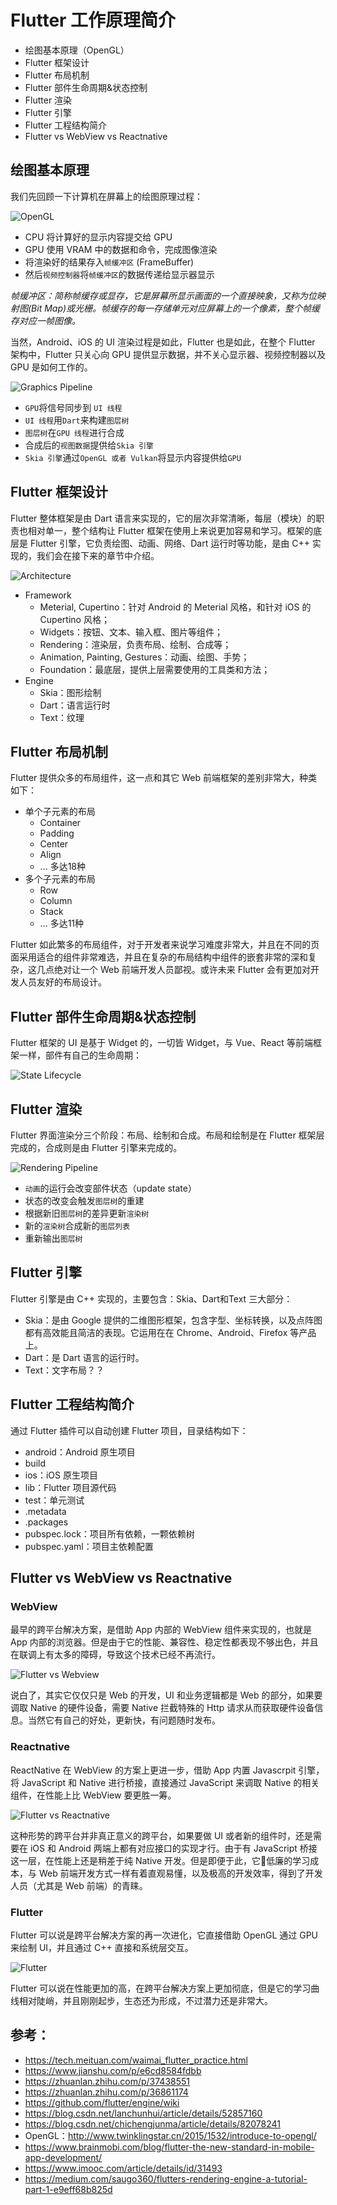 # Flutter 工作原理简介

* 绘图基本原理（OpenGL）
* Flutter 框架设计
* Flutter 布局机制
* Flutter 部件生命周期&状态控制
* Flutter 渲染
* Flutter 引擎
* Flutter 工程结构简介
* Flutter vs WebView vs Reactnative

## 绘图基本原理
我们先回顾一下计算机在屏幕上的绘图原理过程：

![OpenGL](../resources/computer-drawing.png)

* CPU 将计算好的显示内容提交给 GPU
* GPU 使用 VRAM 中的数据和命令，完成图像渲染
* 将渲染好的结果存入`帧缓冲区` (FrameBuffer)
* 然后`视频控制器`将`帧缓冲区`的数据传递给显示器显示

*帧缓冲区：简称帧缓存或显存，它是屏幕所显示画面的一个直接映象，又称为位映射图(Bit Map)或光栅。帧缓存的每一存储单元对应屏幕上的一个像素，整个帧缓存对应一帧图像。*

当然，Android、iOS 的 UI 渲染过程是如此，Flutter 也是如此，在整个 Flutter 架构中，Flutter 只关心向 GPU 提供显示数据，并不关心显示器、视频控制器以及 GPU 是如何工作的。

![Graphics Pipeline](../resources/graphics-pipeline.png)

* `GPU`将信号同步到 `UI 线程`
* `UI 线程`用`Dart`来构建`图层树`
* `图层树`在`GPU 线程`进行合成
* 合成后的`视图数据`提供给`Skia 引擎`
* `Skia 引擎`通过`OpenGL 或者 Vulkan`将显示内容提供给`GPU`

## Flutter 框架设计
Flutter 整体框架是由 Dart 语言来实现的，它的层次非常清晰，每层（模块）的职责也相对单一，整个结构让 Flutter 框架在使用上来说更加容易和学习。框架的底层是 Flutter 引擎，它负责绘图、动画、网络、Dart 运行时等功能，是由 C++ 实现的，我们会在接下来的章节中介绍。

![Architecture](../resources/architecture.png)

* Framework
    * Meterial, Cupertino：针对 Android 的 Meterial 风格，和针对 iOS 的 Cupertino 风格；
    * Widgets：按钮、文本、输入框、图片等组件；
    * Rendering：渲染层，负责布局、绘制、合成等；
    * Animation, Painting, Gestures：动画、绘图、手势；
    * Foundation：最底层，提供上层需要使用的工具类和方法；
* Engine
    * Skia：图形绘制
    * Dart：语言运行时
    * Text：纹理

## Flutter 布局机制
Flutter 提供众多的布局组件，这一点和其它 Web 前端框架的差别非常大，种类如下：

* 单个子元素的布局
    * Container
    * Padding
    * Center
    * Align
    * ... 多达18种
* 多个子元素的布局
    * Row
    * Column
    * Stack
    * ... 多达11种

Flutter 如此繁多的布局组件，对于开发者来说学习难度非常大，并且在不同的页面采用适合的组件非常难选，并且在复杂的布局结构中组件的嵌套非常的深和复杂，这几点绝对让一个 Web 前端开发人员鄙视。或许未来 Flutter 会有更加对开发人员友好的布局设计。

## Flutter 部件生命周期&状态控制
Flutter 框架的 UI 是基于 Widget 的，一切皆 Widget，与 Vue、React 等前端框架一样，部件有自己的生命周期：

![State Lifecycle](../resources/state-lifecycle.png)

## Flutter 渲染
Flutter 界面渲染分三个阶段：布局、绘制和合成。布局和绘制是在 Flutter 框架层完成的，合成则是由 Flutter 引擎来完成的。

![Rendering Pipeline](../resources/rendering-pipeline.png)

* `动画`的运行会改变部件状态（update state）
* 状态的改变会触发`图层树`的重建
* 根据新旧`图层树`的差异更新`渲染树`
* 新的`渲染树`合成新的`图层列表`
* 重新输出`图层树`

## Flutter 引擎
Flutter 引擎是由 C++ 实现的，主要包含：Skia、Dart和Text 三大部分：

* Skia：是由 Google 提供的二维图形框架，包含字型、坐标转换，以及点阵图都有高效能且简洁的表现。它运用在在 Chrome、Android、Firefox 等产品上。
* Dart：是 Dart 语言的运行时。
* Text：文字布局？？

## Flutter 工程结构简介
通过 Flutter 插件可以自动创建 Flutter 项目，目录结构如下：

* android：Android 原生项目
* build
* ios：iOS 原生项目
* lib：Flutter 项目源代码
* test：单元测试
* .metadata
* .packages
* pubspec.lock：项目所有依赖，一颗依赖树
* pubspec.yaml：项目主依赖配置

## Flutter vs WebView vs Reactnative

### WebView
最早的跨平台解决方案，是借助 App 内部的 WebView 组件来实现的，也就是 App 内部的浏览器。但是由于它的性能、兼容性、稳定性都表现不够出色，并且在联调上有太多的障碍，导致这个技术已经不再流行。

![Flutter vs Webview](../resources/flutter-webview.png)

说白了，其实它仅仅只是 Web 的开发，UI 和业务逻辑都是 Web 的部分，如果要调取 Native 的硬件设备，需要 Native 拦截特殊的 Http 请求从而获取硬件设备信息。当然它有自己的好处，更新快，有问题随时发布。

### Reactnative
ReactNative 在 WebView 的方案上更进一步，借助 App 内置 Javascrpit 引擎，将 JavaScript 和 Native 进行桥接，直接通过 JavaScript 来调取 Native 的相关组件，在性能上比 WebView 要更胜一筹。

![Flutter vs Reactnative](../resources/flutter-reactnative.png)

这种形势的跨平台并非真正意义的跨平台，如果要做 UI 或者新的组件时，还是需要在 iOS 和 Android 两端上都有对应接口的实现才行。由于有 JavaScript 桥接这一层，在性能上还是稍差于纯 Native 开发。但是即便于此，它低廉的学习成本，与 Web 前端开发方式一样有着直观易懂，以及极高的开发效率，得到了开发人员（尤其是 Web 前端）的青睐。

### Flutter
Flutter 可以说是跨平台解决方案的再一次进化，它直接借助 OpenGL 通过 GPU 来绘制 UI，并且通过 C++ 直接和系统层交互。

![Flutter](../resources/flutter-pattern.png)

Flutter 可以说在性能更加的高，在跨平台解决方案上更加彻底，但是它的学习曲线相对陡峭，并且刚刚起步，生态还为形成，不过潜力还是非常大。

## 参考：

* https://tech.meituan.com/waimai_flutter_practice.html
* https://www.jianshu.com/p/e6cd8584fdbb
* https://zhuanlan.zhihu.com/p/37438551
* https://zhuanlan.zhihu.com/p/36861174
* https://github.com/flutter/engine/wiki
* https://blog.csdn.net/lanchunhui/article/details/52857160
* https://blog.csdn.net/chichengjunma/article/details/82078241
* OpenGL：http://www.twinklingstar.cn/2015/1532/introduce-to-opengl/
* https://www.brainmobi.com/blog/flutter-the-new-standard-in-mobile-app-development/
* https://www.imooc.com/article/details/id/31493
* https://medium.com/saugo360/flutters-rendering-engine-a-tutorial-part-1-e9eff68b825d
